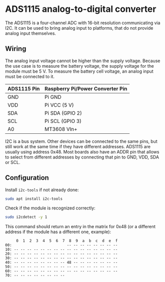 ADS1115 analog-to-digital converter
===================================

The ADS1115 is a four-channel ADC with 16-bit resolution communicating via I2C. It can be used to bring analog input to
platforms, that do not provide analog input themselves.

## Wiring

The analog input voltage cannot be higher than the supply voltage. Because the use case is to measure the battery
voltage, the supply voltage for the module must be 5 V. To measure the battery cell voltage, an analog input must be
connected to it.

| ADS1115 Pin | Raspberry Pi/Power Converter Pin |
|-------------|----------------------------------|
| GND         | Pi GND                           |
| VDD         | Pi VCC (5 V)                     |
| SDA         | Pi SDA (GPIO 2)                  |
| SCL         | Pi SCL (GPIO 3)                  |
| A0          | MT3608 VIn+                      |

I2C is a bus system. Other devices can be connected to the same pins, but still work at the same time if they have
different addresses. ADS1115 are usually using address 0x48. Most boards also have an ADDR pin that allows to select
from different addresses by connecting that pin to GND, VDD, SDA or SCL.

## Configuration

Install ``i2c-tools`` if not already done:
```bash
sudo apt install i2c-tools
```

Check if the module is recognized correctly:
```bash
sudo i2cdetect -y 1
```
This command should return an entry in the matrix for 0x48 (or a different address if the module has a different one,
example):
```
     0  1  2  3  4  5  6  7  8  9  a  b  c  d  e  f
00:                         -- -- -- -- -- -- -- --
10: -- -- -- -- -- -- -- -- -- -- -- -- -- -- -- --
20: -- -- -- -- -- -- -- -- -- -- -- -- -- -- -- --
30: -- -- -- -- -- -- -- -- -- -- -- -- -- -- -- --
40: -- -- -- -- -- -- -- -- 48 -- -- -- -- -- -- --
50: -- -- -- -- -- -- -- -- -- -- -- -- -- -- -- --
60: -- -- -- -- -- -- -- -- -- -- -- -- -- -- -- --
70: -- -- -- -- -- -- -- --
```
